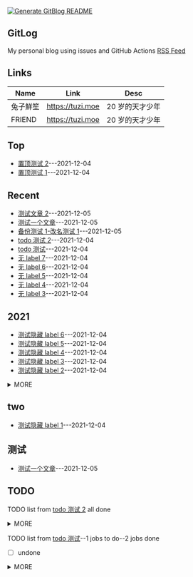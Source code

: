 [![Generate GitBlog README](https://github.com/bxb100/issueblog-test/actions/workflows/demo.yml/badge.svg?branch=main)](https://github.com/bxb100/issueblog-test/actions/workflows/demo.yml) 

## GitLog
My personal blog using issues and GitHub Actions
[RSS Feed](https://bxb100.github.io/issueblog-test/feed.xml)
## Links
| Name | Link | Desc |
| ---- | ---- | ---- |
| 兔子鮮笙 | https://tuzi.moe | 20 岁的天才少年 |
| FRIEND | https://tuzi.moe | 20 岁的天才少年 |

## Top
- [置顶测试 2](https://github.com/bxb100/issueblog-test/issues/3)---2021-12-04
- [置顶测试 1](https://github.com/bxb100/issueblog-test/issues/2)---2021-12-04

## Recent
- [测试文章 2](https://github.com/bxb100/issueblog-test/issues/22)---2021-12-05
- [测试一个文章](https://github.com/bxb100/issueblog-test/issues/21)---2021-12-05
- [备份测试 1-改名测试 1](https://github.com/bxb100/issueblog-test/issues/20)---2021-12-05
- [todo 测试 2](https://github.com/bxb100/issueblog-test/issues/19)---2021-12-04
- [todo 测试](https://github.com/bxb100/issueblog-test/issues/18)---2021-12-04
- [无 label 7](https://github.com/bxb100/issueblog-test/issues/17)---2021-12-04
- [无 label 6](https://github.com/bxb100/issueblog-test/issues/16)---2021-12-04
- [无 label 5](https://github.com/bxb100/issueblog-test/issues/15)---2021-12-04
- [无 label 4](https://github.com/bxb100/issueblog-test/issues/14)---2021-12-04
- [无 label 3](https://github.com/bxb100/issueblog-test/issues/13)---2021-12-04

## 2021
- [测试隐藏 label 6](https://github.com/bxb100/issueblog-test/issues/10)---2021-12-04
- [测试隐藏 label 5](https://github.com/bxb100/issueblog-test/issues/9)---2021-12-04
- [测试隐藏 label 4](https://github.com/bxb100/issueblog-test/issues/8)---2021-12-04
- [测试隐藏 label 3](https://github.com/bxb100/issueblog-test/issues/7)---2021-12-04
- [测试隐藏 label 2](https://github.com/bxb100/issueblog-test/issues/6)---2021-12-04
<details><summary>MORE</summary>

- [测试隐藏 label 1](https://github.com/bxb100/issueblog-test/issues/5)---2021-12-04
</details>


## two
- [测试隐藏 label 1](https://github.com/bxb100/issueblog-test/issues/5)---2021-12-04


## 测试
- [测试一个文章](https://github.com/bxb100/issueblog-test/issues/21)---2021-12-05

## TODO
TODO list from [todo 测试 2](https://github.com/bxb100/issueblog-test/issues/19) all done
<details><summary>MORE</summary>

- [x] 1
- [x] 2
</details>

TODO list from [todo 测试](https://github.com/bxb100/issueblog-test/issues/18)--1 jobs to do--2 jobs done
- [ ] undone
<details><summary>MORE</summary>

- [x] done
- [x] done2
</details>

